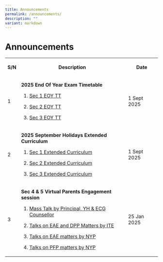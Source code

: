 ```yaml
---
title: Announcements
permalink: /announcements/
description: ""
variant: markdown
---
```

<h1>Announcements</h1>
<table>
<tbody>
<tr>
<th rowspan="1" colspan="1">
<p>S/N</p>
</th>
<th rowspan="1" colspan="1">
<p>Description</p>
</th>
<th rowspan="1" colspan="1">
<p>Date</p>
</th>
</tr>

<tr>
<td rowspan="1" colspan="1">
<p>1</p>
</td>
<td rowspan="1" colspan="1">
<p><strong>2025 End Of Year Exam Timetable </strong>
</p>
<ol data-tight="true" class="tight">
<li>
<p><a href="/files/Timetable/2025_Sec_1_EOY_Timetable.pdf" rel="noopener noreferrer nofollow" target="_blank">
	Sec 1 EOY TT</a>
</p>
</li>
<li>
<p><a href="/files/Timetable/2025_Sec_2_EOY_Timetable.pdf" rel="noopener noreferrer nofollow" target="_blank">
	Sec 2 EOY TT</a>
</p>
</li>
<li>
<p><a href="/files/Timetable/2025_Sec_3_EOY_Timetable.pdf" rel="noopener noreferrer nofollow" target="_blank">
	Sec 3 EOY TT</a>
</p>
</li>
	
</ol>
</td>
<td rowspan="1" colspan="1">
<p>1 Sept 2025</p>
</td>
</tr>
	
	
<tr>
<td rowspan="1" colspan="1">
<p>2</p>
</td>
<td rowspan="1" colspan="1">
<p><strong>2025 September Holidays Extended Curriculum </strong>
</p>
<ol data-tight="true" class="tight">
<li>
<p><a href="/files/Timetable/2025_Sec_1_September_Holidays_Extended_Curriculum__8_to_9_Sep_.pdf" rel="noopener noreferrer nofollow" target="_blank">
	Sec 1 Extended Curriculum</a>
</p>
</li>
<li>
<p><a href="/files/Timetable/2025_Sec_2_September_Holidays_Extended_Curriculum__8_to_9_Sep_.pdf" rel="noopener noreferrer nofollow" target="_blank">
	Sec 2 Extended Curriculum</a>
</p>
</li>
<li>
<p><a href="/files/Timetable/2025_Sec_3_September_Holidays_Extended_Curriculum__8_to_10_Sep_.pdf" rel="noopener noreferrer nofollow" target="_blank">
	Sec 3 Extended Curriculum</a>
</p>
</li>
	
</ol>
</td>
<td rowspan="1" colspan="1">
<p>1 Sept 2025</p>
</td>
</tr>
	

	
<tr>
<td rowspan="1" colspan="1">
<p>3</p>
</td>
<td rowspan="1" colspan="1">
<p><strong>Sec 4 &amp; 5 Virtual Parents Engagement session </strong>
</p>
<ol data-tight="true" class="tight">
<li>
<p><a href="/files/Sec%204%20n%205%20PTM/Sec_4_5_Parents__Engagement_Slides.pdf" rel="noopener noreferrer nofollow" target="_blank">
	Mass Talk by Principal, YH &amp; ECG Counsellor</a>
</p>
</li>
<li>
<p><a href="https://www.ite.edu.sg/docs/default-source/full-time-courses-doc/ite-course-booklet-2025.pdf?sfvrsn=dc16f5ff\_5](https://www.ite.edu.sg/docs/default-source/full-time-courses-doc/ite-course-booklet-2025.pdf?sfvrsn=dc16f5ff_5)" rel="noopener noreferrer nofollow" target="_blank">Talks on EAE and DPP Matters by ITE</a>
</p>
</li>
<li>
<p><a href="/files/Sec%204%20n%205%20PTM/EAE_Talk_2025_NYP.pdf" rel="noopener noreferrer nofollow" target="_blank">Talks on EAE matters by NYP</a>
</p>
</li>
<li>
<p><a href="/files/Sec%204%20n%205%20PTM/NYP_Sec_4_PFP_Slides.pdf" rel="noopener noreferrer nofollow" target="_blank">Talks on PFP matters by NYP</a>
</p>
</li>
</ol>
</td>
<td rowspan="1" colspan="1">
<p>25 Jan 2025</p>
</td>
</tr>	


</tbody>
</table>
<p></p>